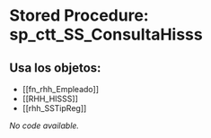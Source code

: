 # Stored Procedure: sp_ctt_SS_ConsultaHisss

## Usa los objetos:
- [[fn_rhh_Empleado]]
- [[RHH_HISSS]]
- [[rhh_SSTipReg]]

*No code available.*
